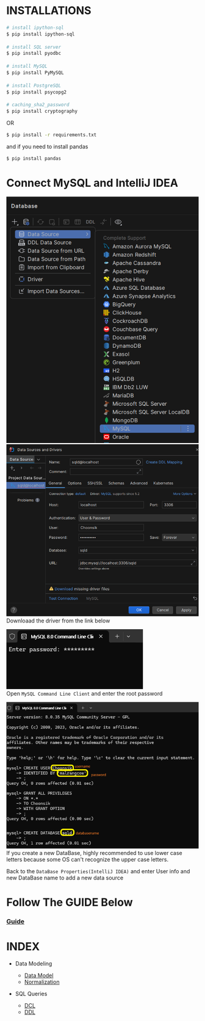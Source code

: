 # INSTALLATIONS

```bash
# install ipython-sql
$ pip install ipython-sql

# install SQL server
$ pip install pyodbc

# install MySQL
$ pip install PyMySQL

# install PostgreSQL
$ pip install psycopg2

# caching_sha2_password
$ pip install cryptography
```


OR

```bash
$ pip install -r requirements.txt
```

and if you need to install pandas
```bash
$ pip install pandas
```

# Connect MySQL and IntelliJ IDEA
![MySQL+IntelliJ_01.png](assets/MySQL+IntelliJ_01.png)  
![MySQL+IntelliJ_02.png](assets/MySQL+IntelliJ_02.png)  
Downloaad the driver from the link below  

![MySQL+IntelliJ_03.png](assets/MySQL+IntelliJ_03.png)  
Open `MySQL Command Line Client` and enter the root password  

![MySQL+IntelliJ_04.png](assets/MySQL+IntelliJ_04.png)  
If you create a new DataBase, highly recommended to use lower case letters because some OS can't recognize the upper case letters.  

Back to the `DataBase Properties(IntelliJ IDEA)` and enter User info and new DataBase name to add a new data source



# Follow The GUIDE Below
### [Guide](/Guide.ipynb)

# INDEX
- Data Modeling
  - [Data Model](/Data-Modeling/Data-Model.ipynb)
  - [Normalization](/Data-Modeling/Normalization.ipynb)
  
- SQL Queries
  - [DCL](/SQL-Queries/DCL.ipynb)
  - [DDL](/SQL-Queries/DDL.ipynb)